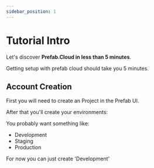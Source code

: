 ```yaml
---
sidebar_position: 1
---
```


# Tutorial Intro

Let's discover **Prefab.Cloud in less than 5 minutes**.

Getting setup with prefab cloud should take you 5 minutes.

## Account Creation
First you will need to create an Project in the Prefab UI. 

After that you'll create your environments:

You probably want something like:
- Development
- Staging
- Production

For now you can just create 'Development'
